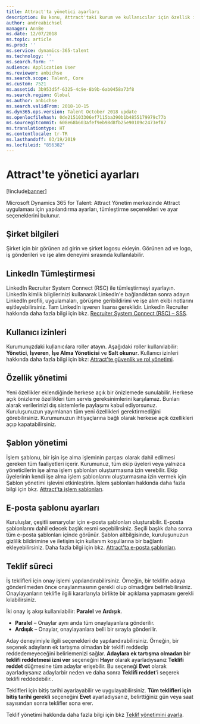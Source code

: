 ```yaml
---
title: Attract'ta yönetici ayarları
description: Bu konu, Attract'taki kurum ve kullanıcılar için özellik işlevini etkinleştirmeyi açıklar.
author: andreabichsel
manager: AnnBe
ms.date: 12/07/2018
ms.topic: article
ms.prod: ''
ms.service: dynamics-365-talent
ms.technology: ''
ms.search.form: ''
audience: Application User
ms.reviewer: anbichse
ms.search.scope: Talent, Core
ms.custom: 7521
ms.assetid: 3b953d5f-6325-4c9e-8b9b-6ab0458a73f8
ms.search.region: Global
ms.author: anbichse
ms.search.validFrom: 2018-10-15
ms.dyn365.ops.version: Talent October 2018 update
ms.openlocfilehash: 0de215103306ef7115ba390b1b4855179979c77b
ms.sourcegitcommit: 608e68b603afef9eb98d8fb25e90109c2473ef87
ms.translationtype: HT
ms.contentlocale: tr-TR
ms.lasthandoff: 03/19/2019
ms.locfileid: "856382"
---
```

# <a name="admin-settings-in-attract"></a>Attract'te yönetici ayarları
[!include[banner](../includes/banner.md)]

Microsoft Dynamics 365 for Talent: Attract Yönetim merkezinde Attract uygulaması için yapılandırma ayarları, tümleştirme seçenekleri ve ayar seçeneklerini bulunur.

## <a name="company-information"></a>Şirket bilgileri

Şirket için bir görünen ad girin ve şirket logosu ekleyin. Görünen ad ve logo, iş gönderileri ve işe alım deneyimi sırasında kullanılabilir.

## <a name="linkedin-integration"></a>LinkedIn Tümleştirmesi

LinkedIn Recruiter System Connect  (RSC) ile tümleştirmeyi ayarlayın. LinkedIn kimlik bilgilerinizi kullanarak LinkedIn'e bağlandıktan sonra adayın LinkedIn profili, uygulamaları, görüşme geribildirimi ve işe alım ekibi notlarını eşitleyebilirsiniz. Tam LinkedIn işveren lisansı gereklidir. LinkedIn Recruiter hakkında daha fazla bilgi için bkz. [Recruiter System Connect (RSC) – SSS](https://www.linkedin.com/help/recruiter/answer/90483).

## <a name="user-permissions"></a>Kullanıcı izinleri

Kurumunuzdaki kullanıcılara roller atayın. Aşağıdaki roller kullanılabilir: **Yönetici**, **İşveren**, **İşe Alma Yöneticisi** ve **Salt okunur**. Kullanıcı izinleri hakkında daha fazla bilgi için bkz: [Attract'te güvenlik ve rol yönetimi](./security-attract.md).

## <a name="feature-management"></a>Özellik yönetimi

Yeni özellikler eklendiğinde herkese açık bir önizlemede sunulabilir. Herkese açık önizleme özellikleri tüm servis gereksinimlerini karşılamaz. Bunları alarak verilerinizi dış sistemlerle paylaşımı kabul ediyorsunuz. Kuruluşunuzun yayımlanan tüm yeni özellikleri gerektirmediğini görebilirsiniz. Kurumunuzun ihtiyaçlarına bağlı olarak herkese açık özellikleri açıp kapatabilirsiniz.

## <a name="template-management"></a>Şablon yönetimi

İşlem şablonu, bir işin işe alma işleminin parçası olarak dahil edilmesi gereken tüm faaliyetleri içerir. Kurumunuz, tüm ekip üyeleri veya yalnızca yöneticilerin işe alma işlem şablonları oluşturmasına izin verebilir. Ekip üyelerinin kendi işe alma işlem şablonlarını oluşturmasına izin vermek için Şablon yönetimi işlevini etkinleştirin. İşlem şablonları hakkında daha fazla bilgi için bkz. [Attract'ta işlem şablonları](./process-templates-attract.md).

## <a name="email-template-settings"></a>E-posta şablonu ayarları

Kuruluşlar, çeşitli senaryolar için e-posta şablonları oluşturabilir. E-posta şablonlarını dahil edecek başlık resmi seçebilirsiniz. Seçili başlık daha sonra tüm e-posta şablonları içinde görünür. Şablon altbilgisinde, kuruluşunuzun gizlilik bildirimine ve iletişim için kullanım koşullarına bir bağlantı ekleyebilirsiniz. Daha fazla bilgi için bkz. [Attract'ta e-posta şablonları](./email-templates.md).

## <a name="offer-process"></a>Teklif süreci

İş teklifleri için onay işlemi yapılandırabilirsiniz. Örneğin, bir teklifin adaya gönderilmeden önce onaylanmasının gerekli olup olmadığını belirtebilirsiniz. Onaylayanların teklifle ilgili kararlarıyla birlikte bir açıklama yapmasını gerekli kılabilirsiniz.

İki onay iş akışı kullanılabilir: **Paralel** ve **Ardışık**.

- **Paralel** – Onaylar aynı anda tüm onaylayanlara gönderilir.
- **Ardışık** – Onaylar, onaylayanlara belli bir sırayla gönderilir.

Aday deneyimiyle ilgili seçenekleri de yapılandırabilirsiniz. Örneğin, bir seçenek adayların ek tartışma olmadan bir teklifi reddedip reddedemeyeceğini belirlemenizi sağlar. **Adaylara ek tartışma olmadan bir teklifi reddetmesi izni ver** seçeneğini **Hayır** olarak ayarladıysanız **Teklifi reddet** düğmesine tüm adaylar erişebilir. Bu seçeneği **Evet** olarak ayarladıysanız adaylarbir neden ve daha sonra **Teklifi reddet**'i seçerek teklifi reddedebilir..

Teklifleri için bitiş tarihi ayarlayabilir ve uygulayabilirsiniz. **Tüm teklifleri için bitiş tarihi gerekli** seçeneğini **Evet** ayarladıysanız, belirttiğiniz gün veya saat sayısından sonra teklifler sona erer.

Teklif yönetimi hakkında daha fazla bilgi için bkz [Teklif yönetimini ayarla](./offer-setup.md).

